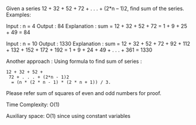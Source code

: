 Given a series 12 + 32 + 52 + 72 + . . . + (2*n – 1)2, find sum of the series.
Examples: 

Input : n = 4
Output : 84
Explanation : 
sum = 12 + 32 + 52 + 72
    = 1 + 9 + 25 + 49
    = 84

Input : n = 10 
Output : 1330
Explanation :
sum = 12 + 32 + 52 + 72 + 92 + 112 + 132 + 152 + 172 + 192
    = 1 + 9 + 24 + 49 + . . . + 361
    = 1330

Another approach : Using formula to find sum of series : 

    12 + 32 + 52 + 
     72 + . . . + (2*n - 1)2 
      = (n * (2 * n - 1) * (2 * n + 1)) / 3.


Please refer sum of squares of even and odd numbers for proof.

Time Complexity: O(1)

Auxiliary space: O(1) since using constant variables